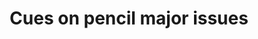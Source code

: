 ---
title: 'Cues on pencil major issues'
redirect_to:
  - 'https://discuss.pencil2d.org/t/cues-on-pencil-major-issues/917'
---